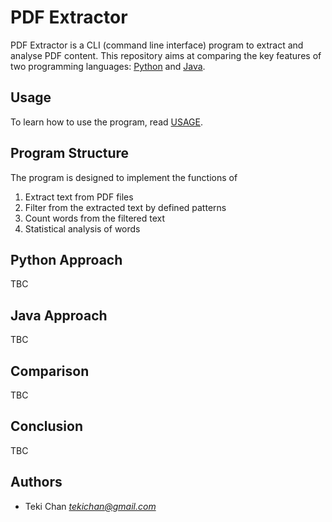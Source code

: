 # PDF Extractor

PDF Extractor is a CLI (command line interface) program to extract and analyse PDF content. This repository aims at comparing the key features of two programming languages: [Python](https://www.python.org/) and [Java](https://www.java.com/).

## Usage

To learn how to use the program, read [USAGE](./USAGE.md).

## Program Structure

The program is designed to implement the functions of
1. Extract text from PDF files
2. Filter from the extracted text by defined patterns
3. Count words from the filtered text
4. Statistical analysis of words

## Python Approach

TBC

## Java Approach

TBC

## Comparison

TBC

## Conclusion

TBC

## Authors
- Teki Chan *tekichan@gmail.com*
